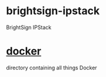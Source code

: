 # brightsign-ipstack
BrightSign IPStack

# [docker](docker/readme.md)
directory containing all things Docker
